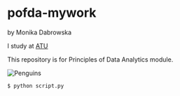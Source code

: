 # pofda-mywork
by Monika Dabrowska

 I study at [ATU](https://www.atu.ie/)

 This repository is for Principles of Data Analytics module. 

 ![Penguins](https://allisonhorst.github.io/palmerpenguins/reference/figures/lter_penguins.png)


 ```bash
$ python script.py
```